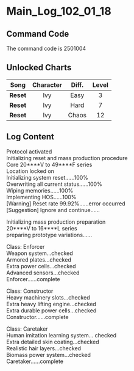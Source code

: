 # Main_Log_102_01_18
## Command Code
The command code is 2501004

## Unlocked Charts
|  Song   |Character|Diff.|Level|
|---------|:-------:|:---:|:---:|
|**Reset**|   Ivy   |Easy |  3  |
|**Reset**|   Ivy   |Hard |  7  |
|**Reset**|   Ivy   |Chaos| 12  |

## Log Content
Protocol activated<br>
Initializing reset and mass production procedure<br>
Core 20\*\*\*\*V to 49\*\*\*\*F series<br>
Location locked on<br>
Initializing system reset......100%<br>
Overwriting all current status......100%<br>
Wiping memories......100%<br>
Implementing HOS......100% <br>
[Warning] Reset rate 99.92%......error occurred<br>
[Suggestion] Ignore and continue......

Initializing mass production preparation<br>
20\*\*\*\*V to 16\*\*\*\*L series<br>
preparing prototype variations......

Class: Enforcer<br>
Weapon system...checked<br>
Armored plates...checked<br>
Extra power cells...checked<br>
Advanced sensors...checked<br>
Enforcer......complete

Class: Constructor<br>
Heavy machinery slots...checked<br>
Extra heavy lifting engine...checked<br>
Extra durable power cells...checked<br>
Constructor......complete

Class: Caretaker<br>
Human imitation learning system... checked<br>
Extra detailed skin coating...checked<br>
Realistic hair layers...checked<br>
Biomass power system...checked<br>
Caretaker......complete